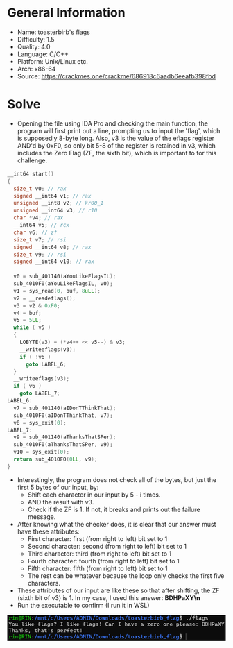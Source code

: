 # General Information
- Name: toasterbirb's flags
- Difficulty: 1.5
- Quality: 4.0
- Language: C/C++
- Platform: Unix/Linux etc.
- Arch: x86-64
- Source: https://crackmes.one/crackme/686918c6aadb6eeafb398fbd
# Solve
- Opening the file using IDA Pro and checking the main function, the program will first print out a line, prompting us to input the 'flag', which is supposedly 8-byte long. Also, v3 is the value of the eflags register AND'd by 0xF0, so only bit 5-8 of the register is retained in v3, which includes the Zero Flag (ZF, the sixth bit), which is important to for this challenge. 
```cpp
__int64 start()
{
  size_t v0; // rax
  signed __int64 v1; // rax
  unsigned __int8 v2; // kr00_1
  unsigned __int64 v3; // r10
  char *v4; // rax
  __int64 v5; // rcx
  char v6; // zf
  size_t v7; // rsi
  signed __int64 v8; // rax
  size_t v9; // rsi
  signed __int64 v10; // rax

  v0 = sub_401140(aYouLikeFlagsIL);
  sub_4010F0(aYouLikeFlagsIL, v0);
  v1 = sys_read(0, buf, 8uLL);
  v2 = __readeflags();
  v3 = v2 & 0xF0;
  v4 = buf;
  v5 = 5LL;
  while ( v5 )
  {
    LOBYTE(v3) = (*v4++ << v5--) & v3;
    __writeeflags(v3);
    if ( !v6 )
      goto LABEL_6;
  }
  __writeeflags(v3);
  if ( v6 )
    goto LABEL_7;
LABEL_6:
  v7 = sub_401140(aIDonTThinkThat);
  sub_4010F0(aIDonTThinkThat, v7);
  v8 = sys_exit(0);
LABEL_7:
  v9 = sub_401140(aThanksThatSPer);
  sub_4010F0(aThanksThatSPer, v9);
  v10 = sys_exit(0);
  return sub_4010F0(0LL, v9);
}
```
- Interestingly, the program does not check all of the bytes, but just the first 5 bytes of our input, by:
    - Shift each character in our input by 5 - i times.
    - AND the result with v3.
    - Check if the ZF is 1. If not, it breaks and prints out the failure message.
- After knowing what the checker does, it is clear that our answer must have these attributes:
    - First character: first (from right to left) bit set to 1
    - Second character: second (from right to left) bit set to 1
    - Third character: third (from right to left) bit set to 1
    - Fourth character: fourth (from right to left) bit set to 1
    - Fifth character: fifth (from right to left) bit set to 1
    - The rest can be whatever because the loop only checks the first five characters.
- These attributes of our input are like these so that after shifting, the ZF (sixth bit of v3) is 1. In my case, I used this answer: **BDHPaXY\n**
- Run the executable to confirm (I run it in WSL)

<div style="margin: auto; display: flex; justify-content: center; align-items: center">
    <img 
        style="text-align: center; display: block; margin-left: auto; margin-right: auto"
        src="./Pictures/confirm.png"
        alt="Confirm answer">
    </img>
</div>